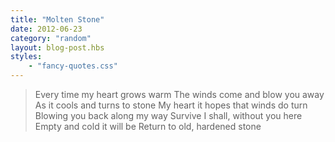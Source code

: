 ```yaml
---
title: "Molten Stone"
date: 2012-06-23
category: "random"
layout: blog-post.hbs
styles: 
    - "fancy-quotes.css"
---
```

>Every time my heart grows warm
>The winds come and blow you away
>As it cools and turns to stone
>My heart it hopes that winds do turn
>Blowing you back along my way
>Survive I shall, without you here
>Empty and cold it will be
>Return to old, hardened stone
